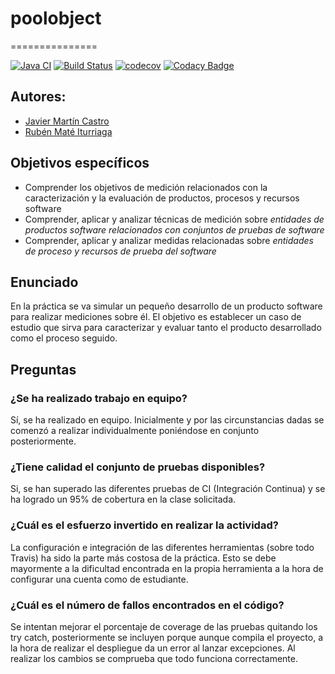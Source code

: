 # poolobject
===============

 [![Java CI](https://github.com/jmc1005/poolobject/actions/workflows/ci.yml/badge.svg)](https://github.com/jmc1005/poolobject/actions/workflows/ci.yml) [![Build Status](https://app.travis-ci.com/jmc1005/poolobject.svg?branch=master)](https://app.travis-ci.com/jmc1005/poolobject) [![codecov](https://codecov.io/gh/jmc1005/poolobject/branch/master/graph/badge.svg?token=CE8SZLHEAW)](https://codecov.io/gh/jmc1005/poolobject) [![Codacy Badge](https://app.codacy.com/project/badge/Grade/c3210581755c4bbcb8d4cce9b5f76d1f)](https://www.codacy.com/gh/jmc1005/poolobject/dashboard?utm_source=github.com&amp;utm_medium=referral&amp;utm_content=jmc1005/poolobject&amp;utm_campaign=Badge_Grade)

## Autores:

- [Javier Martín Castro](mailto:jmc1005@alu.ubu.es)
- [Rubén Maté Iturriaga](mailto:rmi0012@alu.ubu.es)

## Objetivos específicos
- Comprender los objetivos de medición relacionados con la caracterización y la evaluación de productos, procesos y recursos software
- Comprender, aplicar y analizar técnicas de medición sobre <i>entidades de productos software relacionados con conjuntos de pruebas de software</i>
- Comprender, aplicar y analizar medidas relacionadas sobre <i>entidades de proceso y recursos de prueba del software</i>

## Enunciado
En la práctica se va simular un pequeño desarrollo de un producto software para realizar mediciones sobre él.
El objetivo es establecer un caso de estudio que sirva para caracterizar y evaluar tanto el producto desarrollado como el proceso seguido.

## Preguntas

### ¿Se ha realizado trabajo en equipo?

Sí, se ha realizado en equipo. Inicialmente y por las circunstancias dadas se comenzó a realizar individualmente poniéndose en conjunto posteriormente.

### ¿Tiene calidad el conjunto de pruebas disponibles? 

Si, se han superado las diferentes pruebas de CI (Integración Continua) y se ha logrado un 95% de cobertura en la clase solicitada.

### ¿Cuál es el esfuerzo invertido en realizar la actividad?

La configuración  e integración de las diferentes herramientas (sobre todo Travis) ha sido la parte más costosa de la práctica. Esto se debe mayormente a la dificultad encontrada en la propia herramienta a la hora de configurar una cuenta como de estudiante.

### ¿Cuál es el número de fallos encontrados en el código?
  
Se intentan mejorar el porcentaje de coverage de las pruebas quitando los try catch, posteriormente se incluyen porque aunque compila el proyecto, a la hora de realizar el despliegue da un error al lanzar excepciones. Al realizar los cambios se comprueba que todo funciona correctamente.
